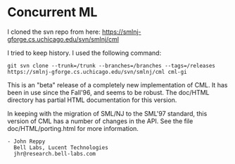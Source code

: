 # Concurrent ML

I cloned the svn repo from here:
https://smlnj-gforge.cs.uchicago.edu/svn/smlnj/cml

I tried to keep history. I used the following command:
```
git svn clone --trunk=/trunk --branches=/branches --tags=/releases
https://smlnj-gforge.cs.uchicago.edu/svn/smlnj/cml cml-gi
```

This is an "beta" release of a completely new implementation of CML.
It has been in use since the Fall'96, and seems to be robust.
The doc/HTML directory has partial HTML documentation for this version.

In keeping with the migration of SML/NJ to the SML'97 standard, this version
of CML has a number of changes in the API.  See the file doc/HTML/porting.html
for more information.

	- John Reppy
	  Bell Labs, Lucent Technologies
	  jhr@research.bell-labs.com

